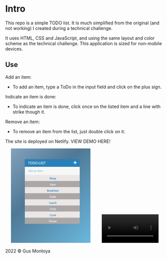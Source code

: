 <h1>Intro</h1>

This repo is a simple TODO list. It is much simplified from the original (and not working) I created during a technical challenge.

It uses HTML, CSS and JavaScript, and using the same layout and color scheme as the technical challenge. This application is sized for non-mobile devices.

<h2>Use</h2>

Add an item:
- To add an item, type a ToDo in the input field and click on the plus sign. 

Indicate an item is done:
- To indicate an item is done, click once on the listed item and a line with strike though it. 

Remove an item:
- To remove an item from the list, just double click on it. 

The site is deployed on Netlify. VIEW DEMO HERE!

<p align="center">
  <img src="https://github.com/gusmontoya/TODO-List/blob/main/images/Profile.png" alt="TODO-profile" width="50%">
&nbsp; &nbsp; &nbsp; &nbsp;
  <video src='your URL here' width=180/>
</p>


2022 © Gus Montoya